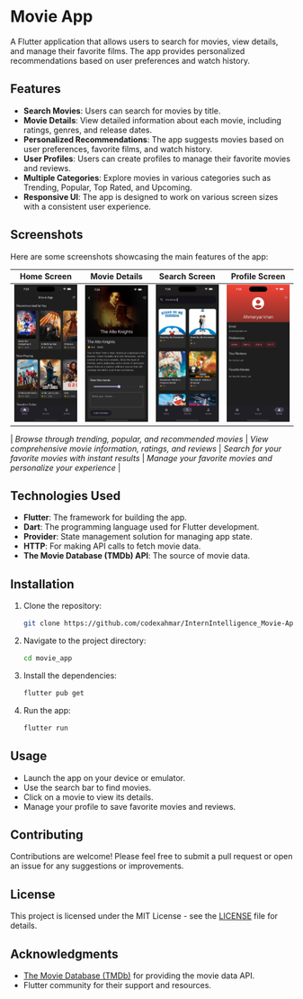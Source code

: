 # Movie App

A Flutter application that allows users to search for movies, view details, and manage their favorite films. The app provides personalized recommendations based on user preferences and watch history.

## Features

- **Search Movies**: Users can search for movies by title.
- **Movie Details**: View detailed information about each movie, including ratings, genres, and release dates.
- **Personalized Recommendations**: The app suggests movies based on user preferences, favorite films, and watch history.
- **User Profiles**: Users can create profiles to manage their favorite movies and reviews.
- **Multiple Categories**: Explore movies in various categories such as Trending, Popular, Top Rated, and Upcoming.
- **Responsive UI**: The app is designed to work on various screen sizes with a consistent user experience.

## Screenshots

Here are some screenshots showcasing the main features of the app:

| Home Screen                                        | Movie Details                                  | Search Screen                                 | Profile Screen                                |
| -------------------------------------------------- | --------------------------------------------- | -------------------------------------------- | -------------------------------------------- |
| <img src="Screenshots/homescreen.png" width="200"> | <img src="Screenshots/detailsscreen.png" width="200"> | <img src="Screenshots/searchscreen.png" width="200"> | <img src="Screenshots/profilescreen.png" width="200"> |

| _Browse through trending, popular, and recommended movies_ | _View comprehensive movie information, ratings, and reviews_ | _Search for your favorite movies with instant results_ | _Manage your favorite movies and personalize your experience_ |



## Technologies Used

- **Flutter**: The framework for building the app.
- **Dart**: The programming language used for Flutter development.
- **Provider**: State management solution for managing app state.
- **HTTP**: For making API calls to fetch movie data.
- **The Movie Database (TMDb) API**: The source of movie data.

## Installation

1. Clone the repository:
   ```bash
   git clone https://github.com/codexahmar/InternIntelligence_Movie-App
   ```
2. Navigate to the project directory:
   ```bash
   cd movie_app
   ```
3. Install the dependencies:
   ```bash
   flutter pub get
   ```
4. Run the app:
   ```bash
   flutter run
   ```

## Usage

- Launch the app on your device or emulator.
- Use the search bar to find movies.
- Click on a movie to view its details.
- Manage your profile to save favorite movies and reviews.

## Contributing

Contributions are welcome! Please feel free to submit a pull request or open an issue for any suggestions or improvements.

## License

This project is licensed under the MIT License - see the [LICENSE](LICENSE) file for details.

## Acknowledgments

- [The Movie Database (TMDb)](https://www.themoviedb.org/) for providing the movie data API.
- Flutter community for their support and resources.
